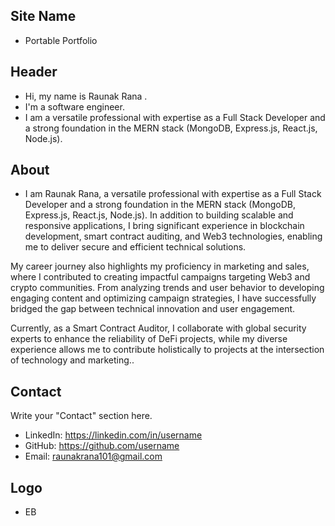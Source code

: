 ## Site Name

- Portable Portfolio

## Header

- Hi, my name is Raunak Rana .
- I'm a software engineer.
- I am a versatile professional with expertise as a Full Stack Developer and a strong foundation in the MERN stack (MongoDB, Express.js, React.js, Node.js).

## About

- I am Raunak Rana, a versatile professional with expertise as a Full Stack Developer and a strong foundation in the MERN stack (MongoDB, Express.js, React.js, Node.js). In addition to building scalable and responsive applications, I bring significant experience in blockchain development, smart contract auditing, and Web3 technologies, enabling me to deliver secure and efficient technical solutions.

My career journey also highlights my proficiency in marketing and sales, where I contributed to creating impactful campaigns targeting Web3 and crypto communities. From analyzing trends and user behavior to developing engaging content and optimizing campaign strategies, I have successfully bridged the gap between technical innovation and user engagement.

Currently, as a Smart Contract Auditor, I collaborate with global security experts to enhance the reliability of DeFi projects, while my diverse experience allows me to contribute holistically to projects at the intersection of technology and marketing..

## Contact

Write your "Contact" section here.

- LinkedIn: https://linkedin.com/in/username
- GitHub: https://github.com/username
- Email: raunakrana101@gmail.com

## Logo

- EB

